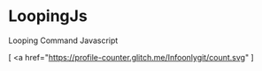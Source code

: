 # LoopingJs
Looping Command Javascript


[ <a href="https://profile-counter.glitch.me/Infoonlygit/count.svg" ]
